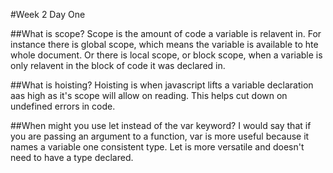 #Week 2 Day One


##What is scope?
Scope is the amount of code a variable is relavent in. For instance there is global scope, which means the variable is available to hte whole document. Or there is local scope, or block scope, when a variable is only relavent in the block of code it was declared in.

##What is hoisting?
Hoisting is when javascript lifts a variable declaration aas high as it's scope will allow on reading. This helps cut down on undefined errors in code.

##When might you use let instead of the var keyword?
I would say that if you are passing an argument to a function, var is more useful because it names a variable one consistent type. Let is more versatile and doesn't need to have a type declared.